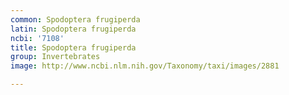 ```yaml
---
common: Spodoptera frugiperda
latin: Spodoptera frugiperda
ncbi: '7108'
title: Spodoptera frugiperda
group: Invertebrates
image: http://www.ncbi.nlm.nih.gov/Taxonomy/taxi/images/2881

---
```

